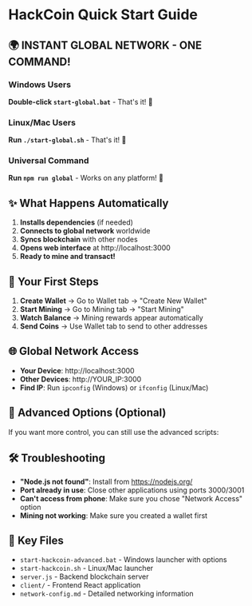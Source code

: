 # HackCoin Quick Start Guide

## 🌍 **INSTANT GLOBAL NETWORK - ONE COMMAND!**

### Windows Users
**Double-click `start-global.bat`** - That's it! 🎉

### Linux/Mac Users  
**Run `./start-global.sh`** - That's it! 🎉

### Universal Command
**Run `npm run global`** - Works on any platform! 🎉

## ✨ What Happens Automatically

1. **Installs dependencies** (if needed)
2. **Connects to global network** worldwide
3. **Syncs blockchain** with other nodes
4. **Opens web interface** at http://localhost:3000
5. **Ready to mine and transact!**

## 🎯 Your First Steps

1. **Create Wallet** → Go to Wallet tab → "Create New Wallet"
2. **Start Mining** → Go to Mining tab → "Start Mining"  
3. **Watch Balance** → Mining rewards appear automatically
4. **Send Coins** → Use Wallet tab to send to other addresses

## 🌐 Global Network Access

- **Your Device**: http://localhost:3000
- **Other Devices**: http://YOUR_IP:3000
- **Find IP**: Run `ipconfig` (Windows) or `ifconfig` (Linux/Mac)

## 🚀 Advanced Options (Optional)

If you want more control, you can still use the advanced scripts:

## 🛠️ Troubleshooting
- **"Node.js not found"**: Install from https://nodejs.org/
- **Port already in use**: Close other applications using ports 3000/3001
- **Can't access from phone**: Make sure you chose "Network Access" option
- **Mining not working**: Make sure you created a wallet first

## 📁 Key Files
- `start-hackcoin-advanced.bat` - Windows launcher with options
- `start-hackcoin.sh` - Linux/Mac launcher  
- `server.js` - Backend blockchain server
- `client/` - Frontend React application
- `network-config.md` - Detailed networking information
